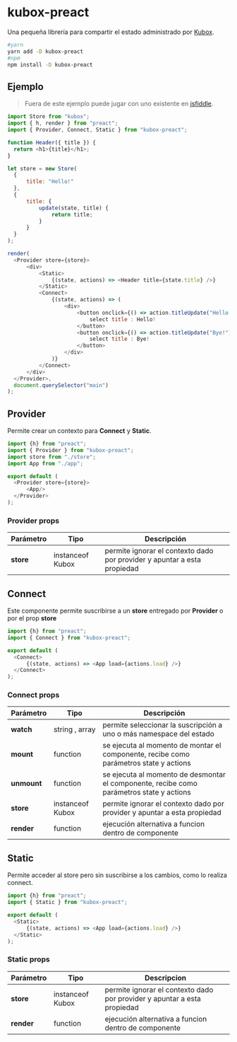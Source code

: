 # kubox-preact

Una pequeña librería para compartir el estado administrado por [Kubox](https://github.com/uppercod/kubox).

```bash
#yarn
yarn add -D kubox-preact
#npm
npm install -D kubox-preact
```

## Ejemplo

> Fuera de este ejemplo puede jugar con uno existente en [jsfiddle](https://jsfiddle.net/uppercod/3hvru6ex/340/).

```js
import Store from "kubox";
import { h, render } from "preact";
import { Provider, Connect, Static } from "kubox-preact";

function Header({ title }) {
  return <h1>{title}</h1>;
}

let store = new Store(
  {
      title: "Hello!"
  },
  {
      title: {
          update(state, title) {
              return title;
          }
      }
  }
);

render(
  <Provider store={store}>
      <div>
          <Static>
              {(state, actions) => <Header title={state.title} />}
          </Static>
          <Connect>
              {(state, actions) => (
                  <div>
                      <button onclick={() => action.titleUpdate("Hello!")}>
                          select title : Hello!
                      </button>
                      <button onclick={() => action.titleUpdate("Bye!")}>
                          select title : Bye!
                      </button>
                  </div>
              )}
          </Connect>
      </div>
  </Provider>,
  document.querySelector("main")
);
```

## Provider

Permite crear un contexto para **Connect** y **Static**.

```js
import {h} from "preact";
import { Provider } from "kubox-preact";
import store from "./store";
import App from "./app";

export default (
  <Provider store={store}>
      <App/>
  </Provider>
);
```

### Provider props

|Parámetro|Tipo|Descripción|
|---------|----|-----------|
| **store** | instanceof Kubox | permite ignorar el contexto dado por provider y apuntar a esta propiedad |

## Connect

Este componente permite suscribirse a un **store** entregado por **Provider** o por el prop **store**

```js
import {h} from "preact";
import { Connect } from "kubox-preact";

export default (
  <Connect>
      {(state, actions) => <App load={actions.load} />}
  </Connect>
);
```

### Connect props

|Parámetro|Tipo|Descripción|
|---------|----|-----------|
| **watch**   | string , array | permite seleccionar la suscripción a uno o más namespace del estado |
| **mount** | function | se ejecuta al momento de montar el componente, recibe como parámetros state y actions |
| **unmount** | function | se ejecuta al momento de desmontar el componente, recibe como parámetros state y actions |
| **store** | instanceof Kubox | permite ignorar el contexto dado por provider y apuntar a esta propiedad |
| **render** | function | ejecución alternativa a funcion dentro de componente |


## Static

Permite acceder al store pero sin suscribirse a los cambios, como lo realiza connect.


```js
import {h} from "preact";
import { Static } from "kubox-preact";

export default (
  <Static>
      {(state, actions) => <App load={actions.load} />}
  </Static>
);
```

### Static props

|Parámetro|Tipo|Descripcion|
|---------|----|-----------|
| **store** | instanceof Kubox | permite ignorar el contexto dado por provider y apuntar a esta propiedad |
| **render** | function | ejecución alternativa a funcion dentro de componente |


